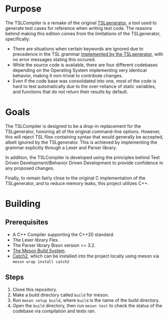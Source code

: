 # Purpose
The TSLCompiler is a remake of the original [TSLgenerator](https://github.com/alexorso/tslgenerator), a tool used to generate test cases for reference when writing test code. The reasons behind making this edition comes from the limitations of the TSLgenerator, specifically:
- There are situations when certain keywords are ignored due to precedence in the TSL grammar [implemented by the TSLgenerator](https://github.com/alexorso/tslgenerator/blob/master/Docs/TSLgenerator-manual.txt), with no error messages stating this occured.
- While the source code is available, there are four different codebases depending on the Operating System implementing very identical behavior, making it non-trivial to contribute changes.
- Even if the code base was consolidated into one, most of the code is hard to test automatically due to the over-reliance of static variables, and functions that do not return their results by default.

# Goals
The TSLCompiler is designed to be a drop-in replacement for the TSLgenerator, honoring all of the original command-line options. However, this will reject TSL files containing syntax that would generally be accepted, albeit ignored by the TSLgenerator. This is achieved by implementing the grammar explicitly through a Lexer and Parser library.

In addition, the TSLCompiler is developed using the principles behind Test Driven Development/Behavior Driven Development to provide confidence in any proposed changes.

Finally, to remain fairly close to the original C implementation of the TSLgenerator, and to reduce memory leaks, this project utilizes C++.

# Building
## Prerequisites
- A C++ Compiler supporting the C++20 standard.
- The Lexer library Flex.
- The Parser library Bison version >= 3.2.
- [The Meson Build System](https://mesonbuild.com/SimpleStart.html).
- [Catch2](https://github.com/catchorg/Catch2), which can be installed into the project locally using meson via `meson wrap install catch2`

## Steps
1. Clone this repository.
2. Make a build directory called `build` for meson.
3. Run `meson setup build`, where `build` is the name of the build directory.
4. Open the `build` directory, then run `meson test` to check the status of the codebase via compilation and tests ran.
